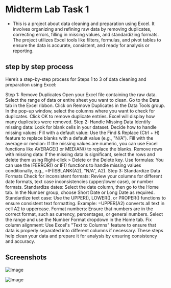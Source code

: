 # Midterm Lab Task 1
- This is a project about data cleaning and preparation using Excel. It involves organizing and refining raw data by removing duplicates, correcting errors, filling in missing values, and standardizing formats. The project utilizes Excel tools like filters, formulas, and pivot tables to ensure the data is accurate, consistent, and ready for analysis or reporting.
  
## step by step process

Here’s a step-by-step process for Steps 1 to 3 of data cleaning and preparation using Excel:

Step 1: Remove Duplicates
Open your Excel file containing the raw data.
Select the range of data or entire sheet you want to clean.
Go to the Data tab in the Excel ribbon.
Click on Remove Duplicates in the Data Tools group.
In the pop-up window, select the columns where you want to check for duplicates.
Click OK to remove duplicate entries. Excel will display how many duplicates were removed.
Step 2: Handle Missing Data
Identify missing data: Look for blank cells in your dataset.
Decide how to handle missing values:
Fill with a default value: Use the Find & Replace (Ctrl + H) feature to replace blanks with a default value (e.g., "N/A").
Fill with the average or median: If the missing values are numeric, you can use Excel functions like AVERAGE() or MEDIAN() to replace the blanks.
Remove rows with missing data: If the missing data is significant, select the rows and delete them using Right-click > Delete or the Delete key.
Use formulas: You can use the IFERROR() or IF() functions to handle missing values conditionally, e.g., =IF(ISBLANK(A2), "N/A", A2).
Step 3: Standardize Data Formats
Check for inconsistent formats: Review your columns for different date formats, text case inconsistencies (upper/lower case), or number formats.
Standardize dates:
Select the date column, then go to the Home tab.
In the Number group, choose Short Date or Long Date as required.
Standardize text case: Use the UPPER(), LOWER(), or PROPER() functions to ensure consistent text formatting.
Example: =UPPER(A2) converts all text in cell A2 to uppercase.
Format numbers: Ensure that numbers are in the correct format, such as currency, percentages, or general numbers. Select the range and use the Number Format dropdown in the Home tab.
Fix column alignment: Use Excel's "Text to Columns" feature to ensure that data is properly separated into different columns if necessary.
These steps help clean your data and prepare it for analysis by ensuring consistency and accuracy.


## Screenshots
![Image](https://github.com/user-attachments/assets/e8958e92-4858-4cd3-82fe-bac5e5f6a79f)

![Image](https://github.com/user-attachments/assets/d1c1002d-baf0-47c9-b5e6-fa5c57fe4112)
